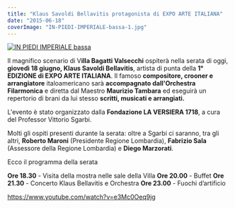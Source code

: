 ```yaml
---
title: "Klaus Savoldi Bellavitis protagonista di EXPO ARTE ITALIANA"
date: "2015-06-18"
coverImage: "IN-PIEDI-IMPERIALE-bassa-1.jpg"
---
```


[![IN PIEDI IMPERIALE bassa](http://tramusicaeparole.com/wp-content/uploads/2015/06/IN-PIEDI-IMPERIALE-bassa.jpg)](http://tramusicaeparole.com/wp-content/uploads/2015/06/IN-PIEDI-IMPERIALE-bassa.jpg)

Il magnifico scenario di V**illa Bagatti Valsecchi** ospiterà nella serata di oggi, **giovedì 18 giugno, Klaus Savoldi Bellavitis**, artista di punta della **1° EDIZIONE di EXPO ARTE ITALIANA**. Il famoso **compositore, crooner e arrangiatore** italoamericano sarà **accompagnato dall'Orchestra Filarmonica** e diretta dal Maestro **Maurizio Tambara** ed eseguirà un repertorio di brani da lui stesso **scritti, musicati e arrangiati.**

L'evento è stato organizzato dalla **Fondazione LA VERSIERA 1718**, a cura del Professor Vittorio Sgarbi.

Molti gli ospiti presenti durante la serata: oltre a Sgarbi ci saranno, tra gli altri, **Roberto Maroni** (Presidente Regione Lombardia), **Fabrizio Sala** (Assessore della Regione Lombardia) e **Diego Marzorati**.

Ecco il programma della serata

**Ore 18.30** - Visita della mostra nelle sale della Villa **Ore 20.00** - Buffet **Ore 21.30** - Concerto Klaus Bellavitis e Orchestra **Ore 23.00** - Fuochi d’artificio

https://www.youtube.com/watch?v=e3Mc0Oeq9jg
